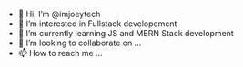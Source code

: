 - 👋 Hi, I’m @imjoeytech
- 👀 I’m interested in Fullstack developement
- 🌱 I’m currently learning JS and MERN Stack development
- 💞️ I’m looking to collaborate on ...
- 📫 How to reach me ...

<!---
imjoeytech/imjoeytech is a ✨ special ✨ repository because its `README.md` (this file) appears on your GitHub profile.
You can click the Preview link to take a look at your changes.
--->
